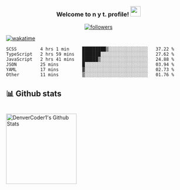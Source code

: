 <h3 align="center">
  Welcome to n y t. profile!
  <img src="https://media.giphy.com/media/hvRJCLFzcasrR4ia7z/giphy.gif" width="28">
</h3>

<p align="center">
  <a href="https://github.com/nxtdv">
    <img alt="followers" title="Follow me on Github" src="https://img.shields.io/github/followers/nxtdv?color=236ad3&labelColor=1155ba&style=for-the-badge&logo=github&label=Follow"/>
      </a>
      
  
</p>

[![wakatime](https://wakatime.com/badge/user/6a4c39ea-8af3-410e-9b8f-7eefe8acc20e.svg)](https://wakatime.com/@6a4c39ea-8af3-410e-9b8f-7eefe8acc20e)

<!-- ## 🔥 Streak stats -->

<p align="center">

<!-- [![willianrod's wakatime stats](https://github-readme-stats.vercel.app/api/wakatime?username=nxtdv&hide_title=true&hide_border=true&langs_count=5&bg_color=00000000&text_color=777) -->
  
<!--START_SECTION:waka-->

```text
SCSS         4 hrs 1 min     █████████▒░░░░░░░░░░░░░░░   37.22 %
TypeScript   2 hrs 59 mins   ███████░░░░░░░░░░░░░░░░░░   27.62 %
JavaScript   2 hrs 41 mins   ██████▒░░░░░░░░░░░░░░░░░░   24.88 %
JSON         25 mins         █░░░░░░░░░░░░░░░░░░░░░░░░   03.94 %
YAML         17 mins         ▓░░░░░░░░░░░░░░░░░░░░░░░░   02.73 %
Other        11 mins         ▒░░░░░░░░░░░░░░░░░░░░░░░░   01.76 %
```

<!--END_SECTION:waka-->

  
<!-- ![Wwakatime stats](https://github-readme-stats-taupe-two.vercel.app/api/wakatime?username=nxtdv&hide_title=true&hide_border=true&langs_count=5&bg_color=00000000&text_color=777) -->
  
## 📊 Github stats

  <br/>
    <a href="https://github.com/anuraghazra/github-readme-stats"><img alt="DenverCoder1's Github Stats" src="https://denvercoder1-github-readme-stats.vercel.app/api/?username=nxtdv&show_icons=true&count_private=true&theme=react&hide_border=true&bg_color=1F222E&title_color=F85D7F&icon_color=F8D866" height="192px"/></a>
